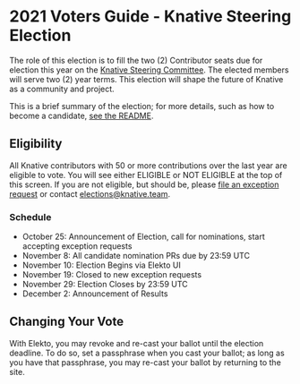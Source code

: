 # 2021 Voters Guide - Knative Steering Election

The role of this election is to fill the two (2) Contributor seats due for election this year on the [Knative Steering Committee](https://github.com/knative/community/blob/master/STEERING-COMMITTEE.md). The elected members will serve two (2) year terms. This election will shape the future of Knative as a community and project.

This is a brief summary of the election; for more details, such as how to become a candidate, [see the README](https://github.com/knative/community/blob/main/elections/2021-SC/README.md).

## Eligibility

All Knative contributors with 50 or more contributions over the last year are eligible to vote.  You will see either ELIGIBLE or NOT ELIGIBLE at the top of this screen.  If you are not eligible, but should be, please [file an exception request](https://elections.knative.dev/app/elections/2021-SC/exception) or contact elections@knative.team.

### Schedule

* October 25: Announcement of Election, call for nominations, start accepting exception requests
* November 8: All candidate nomination PRs due by 23:59 UTC
* November 10: Election Begins via Elekto UI
* November 19: Closed to new exception requests
* November 29: Election Closes by 23:59 UTC
* December 2: Announcement of Results

## Changing Your Vote

With Elekto, you may revoke and re-cast your ballot until the election deadline.  To do so, set a passphrase when you cast your ballot; as long as you have that passphrase, you may re-cast your ballot by returning to the site.
